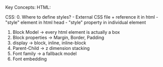 Key Concepts:
HTML:


CSS:
0. Where to define styles? 
    - External CSS file + reference it in html
    - "style" element in html head
    - "style" property in individual element
1. Block Model -> every html element is actually a box
2. Block properties -> Margin, Border, Padding
3. display -> block, inline, inline-block
4. Parent-Child -> z dimension stacking
5. Font family -> a fallback model
6. Font embedding



